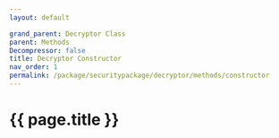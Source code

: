 ```yaml
---
layout: default

grand_parent: Decryptor Class
parent: Methods
Decompressor: false
title: Decryptor Constructor
nav_order: 1
permalink: /package/securitypackage/decryptor/methods/constructor
---
```

# {{ page.title }}